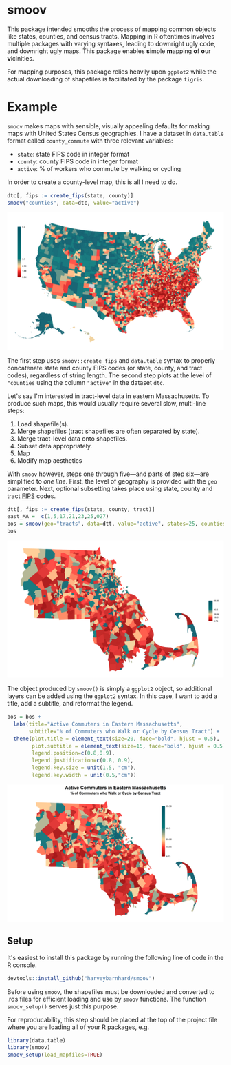 # smoov
This package intended smooths the process of mapping common objects like states, counties,
and census tracts. Mapping in R oftentimes involves multiple packages with varying syntaxes, leading
to downright ugly code, and downright ugly maps.
This package enables **s**imple **m**apping **o**f **o**ur **v**icinities.

For mapping purposes, this package relies heavily upon `ggplot2` while the actual
downloading of shapefiles is facilitated by the package `tigris`.

# Example

`smoov` makes maps  with sensible, visually appealing defaults for making maps
with United States Census geographies. I have a dataset in `data.table` format
called `county_commute` with three relevant variables:

* `state`: state FIPS code in integer format
* `county`: county FIPS code in integer format
* `active`: % of workers who commute by walking or cycling

In order to create a county-level map, this is all I need to do.

```r
dtc[, fips := create_fips(state, county)]
smoov("counties", data=dtc, value="active")
```

![](examples/county_example.png)

The first step uses `smoov::create_fips` and `data.table` syntax
to properly concatenate state and
county FIPS codes (or state, county, and tract codes), regardless of string
length. The second step plots at the level of `"counties` using the
column `"active"` in the dataset `dtc`.

Let's say I'm interested in tract-level data in eastern Massachusetts. To produce
such maps, this would usually require several slow, multi-line steps:

1. Load shapefile(s).
2. Merge shapefiles (tract shapefiles are often
   separated by state).
3. Merge tract-level data onto shapefiles.
4. Subset data appropriately.
5. Map
6. Modify map aesthetics

With `smoov` however, steps one through five&mdash;and parts of step six&mdash;are
simplified to _one line_.
First, the level of geography is provided with the `geo` parameter.
Next, optional subsetting takes place using state, county and tract
[FIPS](https://transition.fcc.gov/oet/info/maps/census/fips/fips.txt#:~:text=FIPS%20codes%20are%20numbers%20which,to%20which%20the%20county%20belongs.)
codes. 

```r
dtt[, fips := create_fips(state, county, tract)]
east_MA =  c(1,5,17,21,23,25,027)
bos = smoov(geo="tracts", data=dtt, value="active", states=25, counties=east_MA)
bos
```

![](examples/tract_example1.png)

The object produced by `smoov()` is simply a `ggplot2` object, so additional layers
can be added using the `ggplot2` syntax. In this case, I want to add a title, add
a subtitle, and reformat the legend.

```r
bos = bos +
  labs(title="Active Commuters in Eastern Massachusetts",
       subtitle="% of Commuters who Walk or Cycle by Census Tract") +
  theme(plot.title = element_text(size=20, face="bold", hjust = 0.5),
        plot.subtitle = element_text(size=15, face="bold", hjust = 0.5),
        legend.position=c(0.8,0.9),
        legend.justification=c(0.8, 0.9),
        legend.key.size = unit(1.5, "cm"),
        legend.key.width = unit(0.5,"cm"))
```

![](examples/tract_example2.png)

## Setup

It's easiest to install this package by running the following line of code in the R
console.

```r
devtools::install_github("harveybarnhard/smoov")
```

Before using `smoov`, the shapefiles must be downloaded and converted to .rds files for
efficient loading and use by `smoov` functions. The function `smoov_setup()` serves
just this purpose.

For reproducability, this step should be placed at the top of the project file where
you are loading all of your R packages, e.g.

```r
library(data.table)
library(smoov)
smoov_setup(load_mapfiles=TRUE)
```
